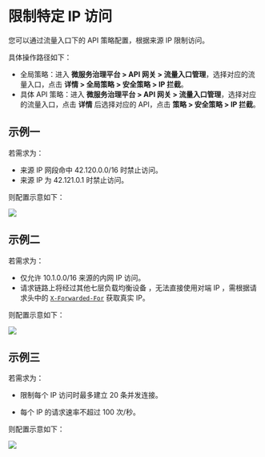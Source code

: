 # 限制特定 IP 访问

您可以通过流量入口下的 API 策略配置，根据来源 IP 限制访问。

具体操作路径如下：

- 全局策略：进入 **微服务治理平台 > API 网关 > 流量入口管理**，选择对应的流量入口，点击 **详情 > 全局策略 > 安全策略 > IP 拦截**。
- 具体 API 策略：进入 **微服务治理平台 > API 网关 > 流量入口管理**，选择对应的流量入口，点击 **详情** 后选择对应的 API，点击 **策略 > 安全策略 > IP 拦截**。

## 示例一

若需求为：

- 来源 IP 网段命中 42.120.0.0/16 时禁止访问。
- 来源 IP 为 42.121.0.1 时禁止访问。

则配置示意如下：

![](https://terminus-paas.oss-cn-hangzhou.aliyuncs.com/paas-doc/2021/08/11/03ba96e8-192f-4eeb-83d6-43ae191e52f3.png)

## 示例二

若需求为：

- 仅允许 10.1.0.0/16 来源的内网 IP 访问。
- 请求链路上将经过其他七层负载均衡设备 ，无法直接使用对端 IP ，需根据请求头中的 [`X-Forwarded-For`](https://developer.mozilla.org/en-US/docs/Web/HTTP/Headers/X-Forwarded-For) 获取真实 IP。

则配置示意如下：

![](https://terminus-paas.oss-cn-hangzhou.aliyuncs.com/paas-doc/2021/08/11/102fef6a-aff3-4a11-98d8-464a944a25e5.png)

## 示例三

若需求为：

* 限制每个 IP 访问时最多建立 20 条并发连接。

* 每个 IP 的请求速率不超过 100 次/秒。

则配置示意如下：

![](https://terminus-paas.oss-cn-hangzhou.aliyuncs.com/paas-doc/2021/08/11/a44e524f-6b99-4472-8248-bb0e8d189063.png)

